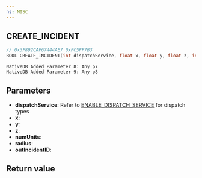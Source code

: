 ```yaml
---
ns: MISC
---
```

## CREATE_INCIDENT

```c
// 0x3F892CAF67444AE7 0xFC5FF7B3
BOOL CREATE_INCIDENT(int dispatchService, float x, float y, float z, int numUnits, float radius, int* outIncidentID);
```

```
NativeDB Added Parameter 8: Any p7
NativeDB Added Parameter 9: Any p8
```

## Parameters
* **dispatchService**: Refer to [ENABLE_DISPATCH_SERVICE](#_0xDC0F817884CDD856) for dispatch types
* **x**: 
* **y**: 
* **z**: 
* **numUnits**: 
* **radius**: 
* **outIncidentID**: 

## Return value
